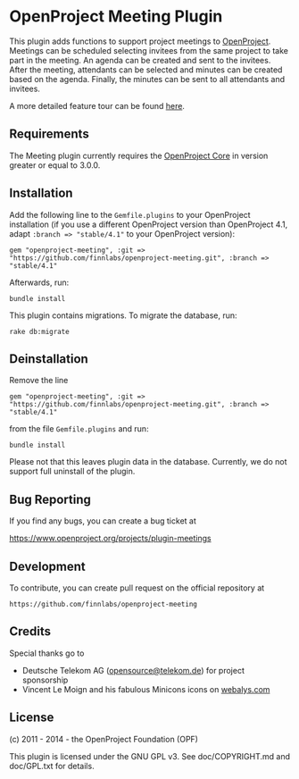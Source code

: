 OpenProject Meeting Plugin
==========================

This plugin adds functions to support project meetings to
[OpenProject](https://www.openproject.org). Meetings
can be scheduled selecting invitees from the same project to take
part in the meeting. An agenda can be created and sent to the invitees.
After the meeting, attendants can be selected and minutes can be
created based on the agenda. Finally, the minutes can be sent to
all attendants and invitees.

A more detailed feature tour can be found [here](https://www.openproject.org/projects/openproject/wiki/Meetings).

Requirements
------------

The Meeting plugin currently requires the [OpenProject Core](https://github.com/opf/openproject/) in
version greater or equal to 3.0.0.


Installation
------------

Add the following line to the `Gemfile.plugins` to your OpenProject installation (if you use a different OpenProject version than OpenProject 4.1, adapt `:branch => "stable/4.1"` to your OpenProject version):

`gem "openproject-meeting", :git => "https://github.com/finnlabs/openproject-meeting.git", :branch => "stable/4.1"`

Afterwards, run:

`bundle install`

This plugin contains migrations. To migrate the database, run:

`rake db:migrate`

Deinstallation
--------------

Remove the line

`gem "openproject-meeting", :git => "https://github.com/finnlabs/openproject-meeting.git", :branch => "stable/4.1"`

from the file `Gemfile.plugins` and run:

`bundle install`

Please not that this leaves plugin data in the database. Currently, we do not
support full uninstall of the plugin.

Bug Reporting
-------------

If you find any bugs, you can create a bug ticket at

https://www.openproject.org/projects/plugin-meetings

Development
-----------

To contribute, you can create pull request on the official repository at

`https://github.com/finnlabs/openproject-meeting`

Credits
-------

Special thanks go to

* Deutsche Telekom AG (opensource@telekom.de) for project sponsorship
* Vincent Le Moign and his fabulous Minicons icons on [webalys.com](http://www.webalys.com/minicons/icons-free-pack.php)

License
-------

(c) 2011 - 2014 - the OpenProject Foundation (OPF)

This plugin is licensed under the GNU GPL v3. See doc/COPYRIGHT.md and
doc/GPL.txt for details.
